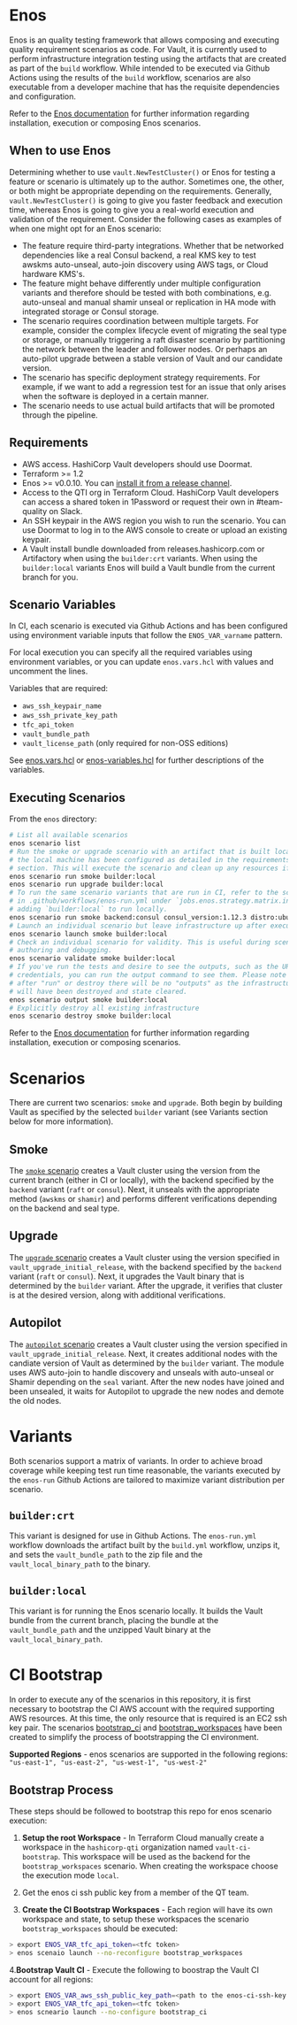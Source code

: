 # Enos

Enos is an quality testing framework that allows composing and executing quality
requirement scenarios as code. For Vault, it is currently used to perform
infrastructure integration testing using the artifacts that are created as part
of the `build` workflow. While intended to be executed via Github Actions using
the results of the `build` workflow, scenarios are also executable from a developer
machine that has the requisite dependencies and configuration.

Refer to the [Enos documentation](https://github.com/hashicorp/Enos-Docs)
for further information regarding installation, execution or composing Enos scenarios.

## When to use Enos
Determining whether to use `vault.NewTestCluster()` or Enos for testing a feature
or scenario is ultimately up to the author. Sometimes one, the other, or both
might be appropriate depending on the requirements. Generally, `vault.NewTestCluster()`
is going to give you faster feedback and execution time, whereas Enos is going
to give you a real-world execution and validation of the requirement. Consider
the following cases as examples of when one might opt for an Enos scenario:

* The feature require third-party integrations. Whether that be networked
  dependencies like a real Consul backend, a real KMS key to test awskms
  auto-unseal, auto-join discovery using AWS tags, or Cloud hardware KMS's.
* The feature might behave differently under multiple configuration variants
  and therefore should be tested with both combinations, e.g. auto-unseal and
  manual shamir unseal or replication in HA mode with integrated storage or
  Consul storage.
* The scenario requires coordination between multiple targets. For example,
  consider the complex lifecycle event of migrating the seal type or storage,
  or manually triggering a raft disaster scenario by partitioning the network
  between the leader and follower nodes. Or perhaps an auto-pilot upgrade between
  a stable version of Vault and our candidate version.
* The scenario has specific deployment strategy requirements. For example,
  if we want to add a regression test for an issue that only arises when the
  software is deployed in a certain manner.
* The scenario needs to use actual build artifacts that will be promoted
  through the pipeline.

## Requirements
* AWS access. HashiCorp Vault developers should use Doormat.
* Terraform >= 1.2
* Enos >= v0.0.10. You can [install it from a release channel](https://github.com/hashicorp/Enos-Docs/blob/main/installation.md).
* Access to the QTI org in Terraform Cloud. HashiCorp Vault developers can
  access a shared token in 1Password or request their own in #team-quality on
  Slack.
* An SSH keypair in the AWS region you wish to run the scenario. You can use
  Doormat to log in to the AWS console to create or upload an existing keypair.
* A Vault install bundle downloaded from releases.hashicorp.com or Artifactory
  when using the `builder:crt` variants. When using the `builder:local` variants
  Enos will build a Vault bundle from the current branch for you.

## Scenario Variables
In CI, each scenario is executed via Github Actions and has been configured using
environment variable inputs that follow the `ENOS_VAR_varname` pattern.

For local execution you can specify all the required variables using environment
variables, or you can update `enos.vars.hcl` with values and uncomment the lines.

Variables that are required:
* `aws_ssh_keypair_name`
* `aws_ssh_private_key_path`
* `tfc_api_token`
* `vault_bundle_path`
* `vault_license_path` (only required for non-OSS editions)

See [enos.vars.hcl](./enos.vars.hcl) or [enos-variables.hcl](./enos-variables.hcl)
for further descriptions of the variables.

## Executing Scenarios
From the `enos` directory:

```bash
# List all available scenarios
enos scenario list
# Run the smoke or upgrade scenario with an artifact that is built locally. Make sure
# the local machine has been configured as detailed in the requirements
# section. This will execute the scenario and clean up any resources if successful.
enos scenario run smoke builder:local
enos scenario run upgrade builder:local
# To run the same scenario variants that are run in CI, refer to the scenarios listed
# in .github/workflows/enos-run.yml under `jobs.enos.strategy.matrix.include`,
# adding `builder:local` to run locally.
enos scenario run smoke backend:consul consul_version:1.12.3 distro:ubuntu seal:awskms builder:local arch:amd64 edition:oss
# Launch an individual scenario but leave infrastructure up after execution
enos scenario launch smoke builder:local
# Check an individual scenario for validity. This is useful during scenario
# authoring and debugging.
enos scenario validate smoke builder:local
# If you've run the tests and desire to see the outputs, such as the URL or
# credentials, you can run the output command to see them. Please note that
# after "run" or destroy there will be no "outputs" as the infrastructure
# will have been destroyed and state cleared.
enos scenario output smoke builder:local
# Explicitly destroy all existing infrastructure
enos scenario destroy smoke builder:local
```

Refer to the [Enos documentation](https://github.com/hashicorp/Enos-Docs)
for further information regarding installation, execution or composing scenarios.

# Scenarios
There are current two scenarios: `smoke` and `upgrade`. Both begin by building Vault
as specified by the selected `builder` variant (see Variants section below for more
information).

## Smoke
The [`smoke` scenario](./enos-scenario-smoke.hcl) creates a Vault cluster using
the version from the current branch (either in CI or locally), with the backend
specified by the `backend` variant (`raft` or `consul`). Next, it unseals with the
appropriate method (`awskms` or `shamir`) and performs different verifications
depending on the backend and seal type.

## Upgrade
The [`upgrade` scenario](./enos-scenario-upgrade.hcl) creates a Vault cluster using
the version specified in `vault_upgrade_initial_release`, with the backend specified
by the `backend` variant (`raft` or `consul`). Next, it upgrades the Vault binary
that is determined by the `builder` variant. After the upgrade, it verifies that
cluster is at the desired version, along with additional verifications.


## Autopilot
The [`autopilot` scenario](./enos-scenario-autopilot.hcl) creates a Vault cluster using
the version specified in `vault_upgrade_initial_release`. Next, it creates additional
nodes with the candiate version of Vault as determined by the `builder` variant.
The module uses AWS auto-join to handle discovery and unseals with auto-unseal
or Shamir depending on the `seal` variant. After the new nodes have joined and been
unsealed, it waits for Autopilot to upgrade the new nodes and demote the old nodes.

# Variants
Both scenarios support a matrix of variants. In order to achieve broad coverage while
keeping test run time reasonable, the variants executed by the `enos-run` Github
Actions are tailored to maximize variant distribution per scenario.

## `builder:crt`
This variant is designed for use in Github Actions. The `enos-run.yml` workflow
downloads the artifact built by the `build.yml` workflow, unzips it, and sets the
`vault_bundle_path` to the zip file and the `vault_local_binary_path` to the binary.

## `builder:local`
This variant is for running the Enos scenario locally. It builds the Vault bundle
from the current branch, placing the bundle at the `vault_bundle_path` and the
unzipped Vault binary at the `vault_local_binary_path`.

# CI Bootstrap
In order to execute any of the scenarios in this repository, it is first necessary to bootstrap the 
CI AWS account with the required supporting AWS resources. At this time, the only resource that is 
required is an EC2 ssh key pair. The scenarios [bootstrap_ci](./ci/enos-scenario-bootstrap-ci.hcl) and 
[bootstrap_workspaces](./ci/enos-scenario-ci-bootstrap-workspaces.hcl) have been created to simplify
the process of bootstrapping the CI environment.

**Supported Regions** - enos scenarios are supported in the following regions: 
`"us-east-1", "us-east-2", "us-west-1", "us-west-2"`

## Bootstrap Process
These steps should be followed to bootstrap this repo for enos scenario execution:

1. **Setup the root Workspace** - In Terraform Cloud manually create a workspace in the `hashicorp-qti` 
   organization named `vault-ci-bootstrap`. This workspace will be used as the backend for the 
   `bootstrap_workspaces` scenario. When creating the workspace choose the execution mode `local`.


2. Get the enos ci ssh public key from a member of the QT team.


3. **Create the CI Bootstrap Workspaces** - Each region will have its own workspace and state, to 
   setup these workspaces the scenario `bootstrap_workspaces` should be executed:

```bash
> export ENOS_VAR_tfc_api_token=<tfc token>
> enos scenaio launch --no-reconfigure bootstrap_workspaces
```

4.**Bootstrap Vault CI** - Execute the following to boostrap the Vault CI account for all regions:

```bash
> export ENOS_VAR_aws_ssh_public_key_path=<path to the enos-ci-ssh-key file from 2>
> export ENOS_VAR_tfc_api_token=<tfc token>
> enos scneario launch --no-configure bootstrap_ci
```
